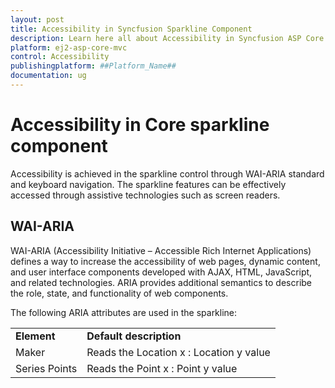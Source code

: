 ```yaml
---
layout: post
title: Accessibility in Syncfusion Sparkline Component
description: Learn here all about Accessibility in Syncfusion ASP Core Sparkline component of Syncfusion Essential JS 2 and more.
platform: ej2-asp-core-mvc
control: Accessibility
publishingplatform: ##Platform_Name##
documentation: ug
---
```



# Accessibility in Core sparkline component

Accessibility is achieved in the sparkline control through WAI-ARIA standard and keyboard navigation. The sparkline features can be effectively accessed through assistive technologies such as screen readers.

## WAI-ARIA

WAI-ARIA (Accessibility Initiative – Accessible Rich Internet Applications) defines a way to increase the accessibility of web pages, dynamic content, and user interface components developed with AJAX, HTML, JavaScript, and related technologies. ARIA provides additional semantics to describe the role, state, and functionality of web components.

The following ARIA attributes are used in the sparkline:

<!-- markdownlint-disable MD033 -->
<table>
<tr>
<td><b>Element</b></td>
<td><b>Default description</b></td>
</tr>
<td>Maker</td>
<td>Reads the Location x :  Location y value</td>
</tr>
<tr>
<td>Series Points</td>
<td>Reads the Point x :  Point y value</td>
</tr>
</table>